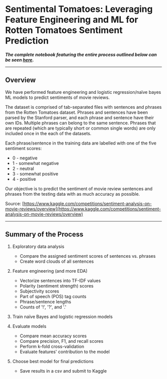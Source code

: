# Sentimental Tomatoes: Leveraging Feature Engineering and ML for Rotten Tomatoes Sentiment Prediction

***The complete notebook featuring the entire process outlined below can be seen [here](https://github.com/XiongCynthia/ML-with-Sentimental-Tomatoes/blob/main/Sentimental_Tomatoes.ipynb).***

---

## Overview

We have performed feature engineering and logistic regression/naïve bayes ML models to predict sentiments of movie reviews.

The dataset is comprised of tab-separated files with sentences and phrases from the Rotten Tomatoes dataset. Phrases and sentences have been parsed by the Stanford parser, and each phrase and sentence have their own IDs. Multiple phrases can belong to the same sentence. Phrases that are repeated (which are typically short or common single words) are only included once in the each of the datasets.

Each phrase/sentence in the training data are labelled with one of the five sentiment scores:
- 0 - negative
- 1 - somewhat negative
- 2 - neutral
- 3 - somewhat positive
- 4 - positive

Our objective is to predict the sentiment of movie review sentences and phrases from the testing data with as much accuracy as possible.

Source: [https://www.kaggle.com/competitions/sentiment-analysis-on-movie-reviews/overview](https://www.kaggle.com/competitions/sentiment-analysis-on-movie-reviews/overview)

---

## Summary of the Process

1. Exploratory data analysis
    - Compare the assigned sentiment scores of sentences vs. phrases
    - Create word clouds of all sentences
    
2. Feature engineering (and more EDA)
    - Vectorize sentences into TF-IDF values
    - Polarity (sentiment strength) scores
    - Subjectivity scores
    - Part of speech (POS) tag counts
    - Phrase/sentence lengths
    - Counts of '!', '?', and '.'
      
3. Train naïve Bayes and logistic regression models
      
4. Evaluate models
    - Compare mean accuracy scores
    - Compare precision, F1, and recall scores
    - Perform k-fold cross-validation
    - Evaluate features' contribution to the model

5. Choose best model for final predictions
    - Save results in a csv and submit to Kaggle
